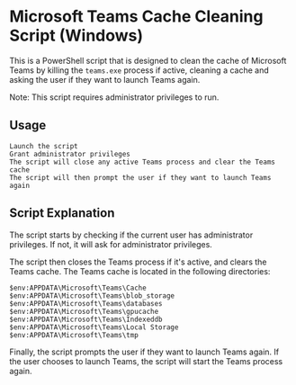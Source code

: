 # Microsoft Teams Cache Cleaning Script (Windows)

This is a PowerShell script that is designed to clean the cache of Microsoft Teams by killing the `teams.exe` process if active, cleaning a cache and asking the user if they want to launch Teams again.

Note: This script requires administrator privileges to run.

## Usage
    Launch the script
    Grant administrator privileges
    The script will close any active Teams process and clear the Teams cache
    The script will then prompt the user if they want to launch Teams again

## Script Explanation

The script starts by checking if the current user has administrator privileges. If not, it will ask for administrator privileges.

The script then closes the Teams process if it's active, and clears the Teams cache. The Teams cache is located in the following directories:

    $env:APPDATA\Microsoft\Teams\Cache
    $env:APPDATA\Microsoft\Teams\blob_storage
    $env:APPDATA\Microsoft\Teams\databases
    $env:APPDATA\Microsoft\Teams\gpucache
    $env:APPDATA\Microsoft\Teams\Indexeddb
    $env:APPDATA\Microsoft\Teams\Local Storage
    $env:APPDATA\Microsoft\Teams\tmp

Finally, the script prompts the user if they want to launch Teams again. If the user chooses to launch Teams, the script will start the Teams process again.
